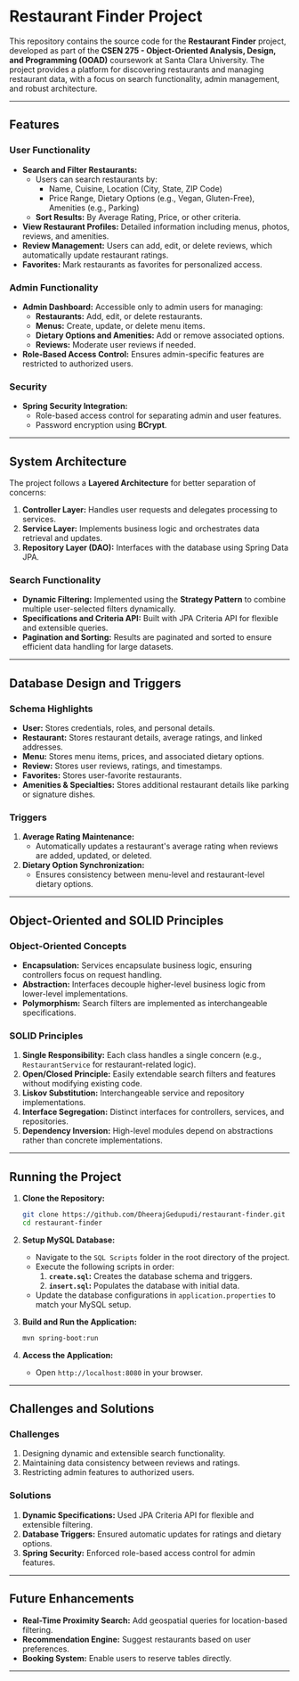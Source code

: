 # Restaurant Finder Project

This repository contains the source code for the **Restaurant Finder** project, developed as part of the **CSEN 275 - Object-Oriented Analysis, Design, and Programming (OOAD)** coursework at Santa Clara University. The project provides a platform for discovering restaurants and managing restaurant data, with a focus on search functionality, admin management, and robust architecture.

---

## Features

### User Functionality
- **Search and Filter Restaurants:**
    - Users can search restaurants by:
        - Name, Cuisine, Location (City, State, ZIP Code)
        - Price Range, Dietary Options (e.g., Vegan, Gluten-Free), Amenities (e.g., Parking)
    - **Sort Results:** By Average Rating, Price, or other criteria.
- **View Restaurant Profiles:** Detailed information including menus, photos, reviews, and amenities.
- **Review Management:** Users can add, edit, or delete reviews, which automatically update restaurant ratings.
- **Favorites:** Mark restaurants as favorites for personalized access.

### Admin Functionality
- **Admin Dashboard:** Accessible only to admin users for managing:
    - **Restaurants:** Add, edit, or delete restaurants.
    - **Menus:** Create, update, or delete menu items.
    - **Dietary Options and Amenities:** Add or remove associated options.
    - **Reviews:** Moderate user reviews if needed.
- **Role-Based Access Control:** Ensures admin-specific features are restricted to authorized users.

### Security
- **Spring Security Integration:**
    - Role-based access control for separating admin and user features.
    - Password encryption using **BCrypt**.

---

## System Architecture

The project follows a **Layered Architecture** for better separation of concerns:

1. **Controller Layer:** Handles user requests and delegates processing to services.
2. **Service Layer:** Implements business logic and orchestrates data retrieval and updates.
3. **Repository Layer (DAO):** Interfaces with the database using Spring Data JPA.

### Search Functionality
- **Dynamic Filtering:** Implemented using the **Strategy Pattern** to combine multiple user-selected filters dynamically.
- **Specifications and Criteria API:** Built with JPA Criteria API for flexible and extensible queries.
- **Pagination and Sorting:** Results are paginated and sorted to ensure efficient data handling for large datasets.

---

## Database Design and Triggers

### Schema Highlights
- **User:** Stores credentials, roles, and personal details.
- **Restaurant:** Stores restaurant details, average ratings, and linked addresses.
- **Menu:** Stores menu items, prices, and associated dietary options.
- **Review:** Stores user reviews, ratings, and timestamps.
- **Favorites:** Stores user-favorite restaurants.
- **Amenities & Specialties:** Stores additional restaurant details like parking or signature dishes.

### Triggers
1. **Average Rating Maintenance:**
    - Automatically updates a restaurant's average rating when reviews are added, updated, or deleted.
2. **Dietary Option Synchronization:**
    - Ensures consistency between menu-level and restaurant-level dietary options.

---

## Object-Oriented and SOLID Principles

### Object-Oriented Concepts
- **Encapsulation:** Services encapsulate business logic, ensuring controllers focus on request handling.
- **Abstraction:** Interfaces decouple higher-level business logic from lower-level implementations.
- **Polymorphism:** Search filters are implemented as interchangeable specifications.

### SOLID Principles
1. **Single Responsibility:** Each class handles a single concern (e.g., `RestaurantService` for restaurant-related logic).
2. **Open/Closed Principle:** Easily extendable search filters and features without modifying existing code.
3. **Liskov Substitution:** Interchangeable service and repository implementations.
4. **Interface Segregation:** Distinct interfaces for controllers, services, and repositories.
5. **Dependency Inversion:** High-level modules depend on abstractions rather than concrete implementations.

---

## Running the Project

1. **Clone the Repository:**
   ```bash
   git clone https://github.com/DheerajGedupudi/restaurant-finder.git
   cd restaurant-finder
   ```

2. **Setup MySQL Database:**
    - Navigate to the `SQL Scripts` folder in the root directory of the project.
    - Execute the following scripts in order:
        1. **`create.sql`:** Creates the database schema and triggers.
        2. **`insert.sql`:** Populates the database with initial data.
    - Update the database configurations in `application.properties` to match your MySQL setup.

3. **Build and Run the Application:**
   ```bash
   mvn spring-boot:run
   ```

4. **Access the Application:**
    - Open `http://localhost:8080` in your browser.

---

## Challenges and Solutions

### Challenges
1. Designing dynamic and extensible search functionality.
2. Maintaining data consistency between reviews and ratings.
3. Restricting admin features to authorized users.

### Solutions
1. **Dynamic Specifications:** Used JPA Criteria API for flexible and extensible filtering.
2. **Database Triggers:** Ensured automatic updates for ratings and dietary options.
3. **Spring Security:** Enforced role-based access control for admin features.

---

## Future Enhancements

- **Real-Time Proximity Search:** Add geospatial queries for location-based filtering.
- **Recommendation Engine:** Suggest restaurants based on user preferences.
- **Booking System:** Enable users to reserve tables directly.

---

